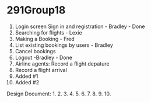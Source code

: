 # 291Group18

1. Login screen Sign in and registration - Bradley - Done
2. Searching for flights - Lexie
3. Making a Booking - Fred
4. List existing bookings by users - Bradley
5. Cancel bookings
6. Logout -Bradley - Done
7. Airline agents: Record a flight depature 
8. Record a flight arrival 
9. Added #1
10. Added #2

Design Document: 
1. 
2. 
3.
4. 
5.
6.
7.
8.
9.
10.
